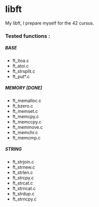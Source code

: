 # libft
My libft, I prepare myself for the 42 cursus.

### Tested functions :

##### BASE
- ft_itoa.c     
- ft_atoi.c
- ft_strsplit.c
- ft_put*.c

##### MEMORY [DONE]
- ft_memalloc.c
- ft_bzero.c
- ft_memset.c
- ft_memcpy.c
- ft_memccpy.c
- ft_memmove.c
- ft_memchr.c
- ft_memcmp.c

##### STRING
- ft_strjoin.c
- ft_strnew.c
- ft_strlen.c
- ft_strcpy.c
- ft_strcat.c
- ft_strncat.c
- ft_strdup.c
- ft_strncpy.c

